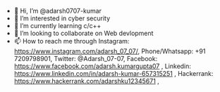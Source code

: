 - 👋 Hi, I’m @adarsh0707-kumar
- 👀 I’m interested in cyber security
- 🌱 I’m currently learning c/c++
- 💞️ I’m looking to collaborate on Web devlopment
- 📫 How to reach me through Instagram: https://www.instagram.com/adarsh_07_07/, 
                              Phone/Whatsapp: +91 7209798901, 
                              Twitter: @Adarsh_07-07, 
                              Facebook: https://www.facebook.com/adarsh.kumargupta07 ,
                              Linkedin: https://www.linkedin.com/in/adarsh-kumar-657315251 ,
                              Hackerrank: https://www.hackerrank.com/adarshku12345671 ,
